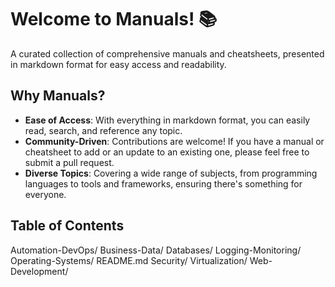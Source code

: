 # Welcome to Manuals! 📚

A curated collection of comprehensive manuals and cheatsheets, presented in markdown format for easy access and readability.

## Why Manuals?

- **Ease of Access**: With everything in markdown format, you can easily read, search, and reference any topic.
- **Community-Driven**: Contributions are welcome! If you have a manual or cheatsheet to add or an update to an existing one, please feel free to submit a pull request.
- **Diverse Topics**: Covering a wide range of subjects, from programming languages to tools and frameworks, ensuring there's something for everyone.

## Table of Contents

Automation-DevOps/
Business-Data/
Databases/
Logging-Monitoring/
Operating-Systems/
README.md
Security/
Virtualization/
Web-Development/


